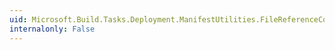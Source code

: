 ```yaml
---
uid: Microsoft.Build.Tasks.Deployment.ManifestUtilities.FileReferenceCollection
internalonly: False
---
```

